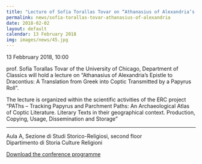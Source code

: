 ```yaml
---
title: "Lecture of Sofía Torallas Tovar on “Athanasius of Alexandria’s Epistle to Dracontius: A Translation from Greek into Coptic Transmitted by a Papyrus Roll”"
permalink: news/sofia-torallas-tovar-athanasius-of-alexandria
date: 2018-02-02
layout: default
calendar: 13 February 2018
img: images/news/45.jpg
---
```


13 Febbruary 2018, 10:00

prof. Sofía Torallas Tovar of the University of Chicago, Department of Classics will hold a lecture on “Athanasius of Alexandria’s Epistle to Dracontius: A Translation from Greek into Coptic Transmitted by a Papyrus Roll”.

The lecture is organized within the scientific activities of the ERC project “PAThs – Tracking Papyrus and Parchment Paths: An Archaeological Atlas of Coptic Literature. Literary Texts in their geographical context. Production, Copying, Usage, Dissemination and Storage”

---

Aula A, Sezione di Studi Storico-Religiosi, second floor<br /> Dipartimento di Storia Culture Religioni

[Download the conference programme](../images/dwnl/Sofia-Torallas-Tovar-conferenza-Draconzio.pdf)
